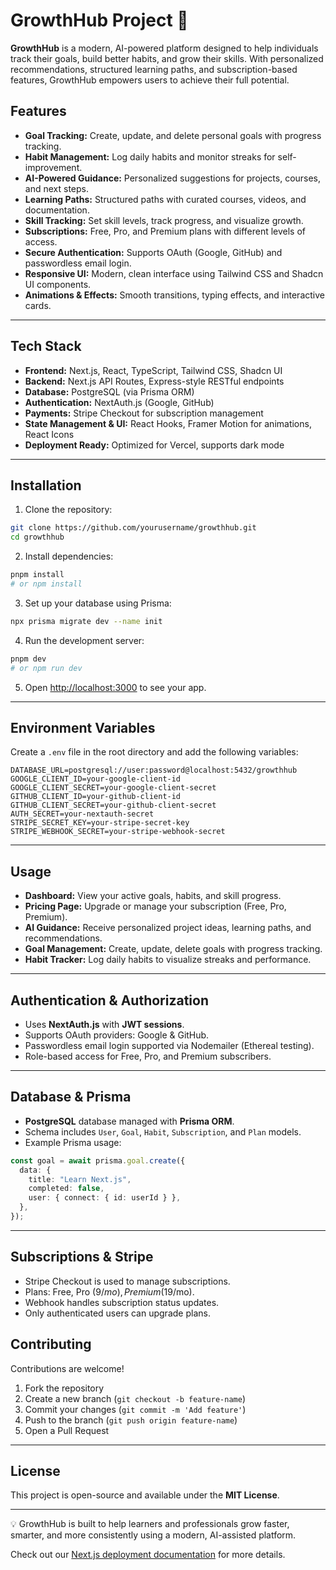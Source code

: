 # GrowthHub Project 🚀

**GrowthHub** is a modern, AI-powered platform designed to help individuals track their goals, build better habits, and grow their skills. With personalized recommendations, structured learning paths, and subscription-based features, GrowthHub empowers users to achieve their full potential.

## Features

- **Goal Tracking:** Create, update, and delete personal goals with progress tracking.  
- **Habit Management:** Log daily habits and monitor streaks for self-improvement.  
- **AI-Powered Guidance:** Personalized suggestions for projects, courses, and next steps.  
- **Learning Paths:** Structured paths with curated courses, videos, and documentation.  
- **Skill Tracking:** Set skill levels, track progress, and visualize growth.  
- **Subscriptions:** Free, Pro, and Premium plans with different levels of access.  
- **Secure Authentication:** Supports OAuth (Google, GitHub) and passwordless email login.  
- **Responsive UI:** Modern, clean interface using Tailwind CSS and Shadcn UI components.  
- **Animations & Effects:** Smooth transitions, typing effects, and interactive cards.  

---

## Tech Stack

- **Frontend:** Next.js, React, TypeScript, Tailwind CSS, Shadcn UI  
- **Backend:** Next.js API Routes, Express-style RESTful endpoints  
- **Database:** PostgreSQL (via Prisma ORM)  
- **Authentication:** NextAuth.js (Google, GitHub)  
- **Payments:** Stripe Checkout for subscription management  
- **State Management & UI:** React Hooks, Framer Motion for animations, React Icons  
- **Deployment Ready:** Optimized for Vercel, supports dark mode  

---

## Installation

1. Clone the repository:

```bash
git clone https://github.com/yourusername/growthhub.git
cd growthhub
```

2. Install dependencies:

```bash
pnpm install
# or npm install
```

3. Set up your database using Prisma:

```bash
npx prisma migrate dev --name init
```

4. Run the development server:

```bash
pnpm dev
# or npm run dev
```

5. Open [http://localhost:3000](http://localhost:3000) to see your app.

---

## Environment Variables

Create a `.env` file in the root directory and add the following variables:

```env
DATABASE_URL=postgresql://user:password@localhost:5432/growthhub
GOOGLE_CLIENT_ID=your-google-client-id
GOOGLE_CLIENT_SECRET=your-google-client-secret
GITHUB_CLIENT_ID=your-github-client-id
GITHUB_CLIENT_SECRET=your-github-client-secret
AUTH_SECRET=your-nextauth-secret
STRIPE_SECRET_KEY=your-stripe-secret-key
STRIPE_WEBHOOK_SECRET=your-stripe-webhook-secret
```

---

## Usage

- **Dashboard:** View your active goals, habits, and skill progress.  
- **Pricing Page:** Upgrade or manage your subscription (Free, Pro, Premium).  
- **AI Guidance:** Receive personalized project ideas, learning paths, and recommendations.  
- **Goal Management:** Create, update, delete goals with progress tracking.  
- **Habit Tracker:** Log daily habits to visualize streaks and performance.  

---

## Authentication & Authorization

- Uses **NextAuth.js** with **JWT sessions**.  
- Supports OAuth providers: Google & GitHub.  
- Passwordless email login supported via Nodemailer (Ethereal testing).  
- Role-based access for Free, Pro, and Premium subscribers.  

---

## Database & Prisma

- **PostgreSQL** database managed with **Prisma ORM**.  
- Schema includes `User`, `Goal`, `Habit`, `Subscription`, and `Plan` models.  
- Example Prisma usage:

```ts
const goal = await prisma.goal.create({
  data: {
    title: "Learn Next.js",
    completed: false,
    user: { connect: { id: userId } },
  },
});
```

---

## Subscriptions & Stripe

- Stripe Checkout is used to manage subscriptions.  
- Plans: Free, Pro ($9/mo), Premium ($19/mo).  
- Webhook handles subscription status updates.  
- Only authenticated users can upgrade plans.  

## Contributing

Contributions are welcome!  
1. Fork the repository  
2. Create a new branch (`git checkout -b feature-name`)  
3. Commit your changes (`git commit -m 'Add feature'`)  
4. Push to the branch (`git push origin feature-name`)  
5. Open a Pull Request  

---

## License

This project is open-source and available under the **MIT License**.

---

💡 GrowthHub is built to help learners and professionals grow faster, smarter, and more consistently using a modern, AI-assisted platform.


Check out our [Next.js deployment documentation](https://nextjs.org/docs/app/building-your-application/deploying) for more details.
